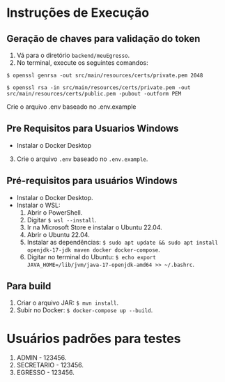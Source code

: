 # Instruções de Execução

## Geração de chaves para validação do token

1. Vá para o diretório `backend/meuEgresso`.
2. No terminal, execute os seguintes comandos:

```
$ openssl genrsa -out src/main/resources/certs/private.pem 2048

$ openssl rsa -in src/main/resources/certs/private.pem -out src/main/resources/certs/public.pem -pubout -outform PEM
```

Crie o arquivo .env baseado no .env.example

## Pre Requisitos para Usuarios Windows

- Instalar o Docker Desktop


3. Crie o arquivo `.env` baseado no `.env.example`.

## Pré-requisitos para usuários Windows

- Instalar o Docker Desktop.
- Instalar o WSL:
    1. Abrir o PowerShell.
    2. Digitar `$ wsl --install`.
    3. Ir na Microsoft Store e instalar o Ubuntu 22.04.
    4. Abrir o Ubuntu 22.04.
    5. Instalar as dependências: `$ sudo apt update && sudo apt install openjdk-17-jdk maven docker docker-compose`.
    6. Digitar no terminal do Ubuntu: `$ echo export JAVA_HOME=/lib/jvm/java-17-openjdk-amd64 >> ~/.bashrc`.

## Para build

1. Criar o arquivo JAR: `$ mvn install`.
2. Subir no Docker: `$ docker-compose up --build`.

# Usuários padrões para testes

1. ADMIN - 123456.
2. SECRETARIO - 123456.
3. EGRESSO - 123456.

